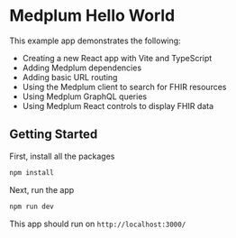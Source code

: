 # Medplum Hello World

This example app demonstrates the following:

- Creating a new React app with Vite and TypeScript
- Adding Medplum dependencies
- Adding basic URL routing
- Using the Medplum client to search for FHIR resources
- Using Medplum GraphQL queries
- Using Medplum React controls to display FHIR data

## Getting Started

First, install all the packages

```javascript
npm install
```

Next, run the app

```javascript
npm run dev
```

This app should run on `http://localhost:3000/`
